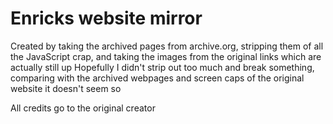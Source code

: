 # Enricks website mirror

Created by taking the archived pages from archive.org, stripping them of all the JavaScript crap, and taking the images from the original links which are actually still up 
Hopefully I didn't strip out too much and break something, comparing with the archived webpages and screen caps of the original website it doesn't seem so

All credits go to the original creator  